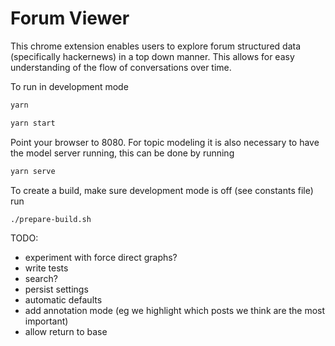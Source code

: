 # Forum Viewer

This chrome extension enables users to explore forum structured data (specifically hackernews) in a top down manner. This allows for easy understanding of the flow of conversations over time.

To run in development mode  

```sh
yarn

yarn start
```
Point your browser to 8080. For topic modeling it is also necessary to have the model server running, this can be done by running

```sh
yarn serve
```

To create a build, make sure development mode is off (see constants file) run

```sh
./prepare-build.sh
```

TODO:
- experiment with force direct graphs?
- write tests
- search?
- persist settings
- automatic defaults
- add annotation mode (eg we highlight which posts we think are the most important)
- allow return to base
